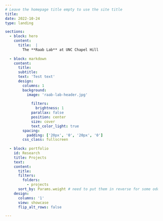 ```yaml
---
# Leave the homepage title empty to use the site title
title:
date: 2022-10-24
type: landing

sections:
  - block: hero
    content: 
      title:  | 
        The **Raab Lab** at UNC Chapel Hill
      
  - block: markdown
    content: 
      title: 
      subtitle: 
      text: 'Test text'
      design: 
        columns: 1
        background: 
          image: 'raab-lab-header.jpg'
            
            filters:
              brightness: 1
            parallax: false
            position: center
            size: cover
            text_color_light: true
        spacing: 
          padding: ['20px', '0', '20px', '0']
        css_class: fullscreen
          
  - block: portfolio
    id: Research
    title: Projects
    text: 
    content: 
      title: 
      filters: 
        folders: 
          - projects
      sort_by: Params.weight # need to put them in reverse for some odd reason
    design: 
      columns: '1'
      view: showcase
      flip_alt_rows: false

---
```


 